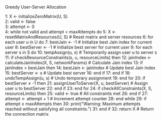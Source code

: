Greedy User-Server Allocation

1:  X ← initializeZeroMatrix(U, S)  
2:  valid ← false  
3:  attempt ← 0  
4:  while not valid and attempt < maxAttempts do
5:      X ← resetMatrixAndResources(U, S)  # Reset matrix and server resources
6:      for each user u in U do
7:          bestJain ← -1  # Initialize best Jain index for current user
8:          bestServer ← -1  # Initialize best server for current user
9:          for each server s in S do
10:              tempAssign(u, s)  # Temporarily assign user u to server s
11:              if checkResourceConstraints(s, u, resourceLimits) then
12:                  jainIndex ← calculateJainIndex(X, S, networkParams)  # Calculate Jain index
13:                  if jainIndex > bestJain then
14:                      bestJain ← jainIndex  # Update best Jain index
15:                      bestServer ← s  # Update best server
16:                  end if
17:              end if
18:              undoTempAssign(u, s)  # Undo temporary assignment
19:          end for
20:          if bestServer ≠ -1 then
21:              assignUserToServer(X, u, bestServer)  # Assign user u to bestServer
22:          end if
23:      end for
24:      if checkAllConstraints(X, S, resourceLimits) then
25:          valid ← true  # All constraints met
26:      end if
27:      attempt ← attempt + 1  # Increment attempt counter
28:  end while
29:  if attempt ≥ maxAttempts then
30:      print("Warning: Maximum attempts reached without satisfying all constraints.")
31:  end if
32:  return X  # Return the connection matrix

